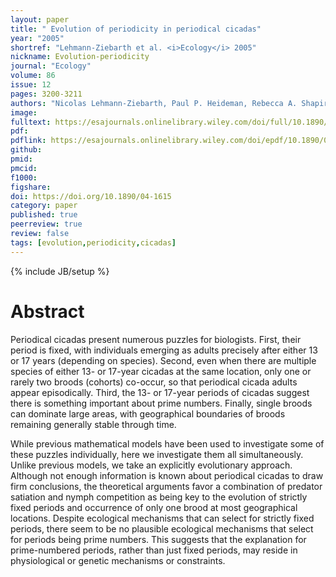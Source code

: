 ```yaml
---
layout: paper
title: " Evolution of periodicity in periodical cicadas"
year: "2005"
shortref: "Lehmann-Ziebarth et al. <i>Ecology</i> 2005"
nickname: Evolution-periodicity
journal: "Ecology"
volume: 86
issue: 12
pages: 3200-3211
authors: "Nicolas Lehmann-Ziebarth, Paul P. Heideman, Rebecca A. Shapiro, Sonia L. Stoddart, Chien Ching, Lilian Hsiao, Gordon R. Stephenson, Paul A. Milewski, Anthony R. Ives"
image:
fulltext: https://esajournals.onlinelibrary.wiley.com/doi/full/10.1890/04-1615
pdf: 
pdflink: https://esajournals.onlinelibrary.wiley.com/doi/epdf/10.1890/04-1615
github: 
pmid: 
pmcid: 
f1000: 
figshare: 
doi: https://doi.org/10.1890/04-1615
category: paper
published: true
peerreview: true
review: false
tags: [evolution,periodicity,cicadas]
---
```

{% include JB/setup %}

# Abstract 

Periodical cicadas present numerous puzzles for biologists. First, their period is fixed, with individuals emerging as adults precisely after either 13 or 17 years (depending on species). Second, even when there are multiple species of either 13- or 17-year cicadas at the same location, only one or rarely two broods (cohorts) co-occur, so that periodical cicada adults appear episodically. Third, the 13- or 17-year periods of cicadas suggest there is something important about prime numbers. Finally, single broods can dominate large areas, with geographical boundaries of broods remaining generally stable through time.

While previous mathematical models have been used to investigate some of these puzzles individually, here we investigate them all simultaneously. Unlike previous models, we take an explicitly evolutionary approach. Although not enough information is known about periodical cicadas to draw firm conclusions, the theoretical arguments favor a combination of predator satiation and nymph competition as being key to the evolution of strictly fixed periods and occurrence of only one brood at most geographical locations. Despite ecological mechanisms that can select for strictly fixed periods, there seem to be no plausible ecological mechanisms that select for periods being prime numbers. This suggests that the explanation for prime-numbered periods, rather than just fixed periods, may reside in physiological or genetic mechanisms or constraints.
